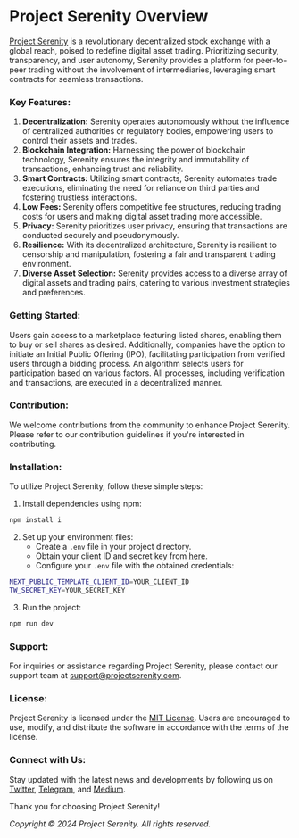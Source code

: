 # Project Serenity Overview

[Project Serenity](https://projectserenity.com) is a revolutionary decentralized stock exchange with a global reach, poised to redefine digital asset trading. Prioritizing security, transparency, and user autonomy, Serenity provides a platform for peer-to-peer trading without the involvement of intermediaries, leveraging smart contracts for seamless transactions.

### Key Features:
1. **Decentralization:** Serenity operates autonomously without the influence of centralized authorities or regulatory bodies, empowering users to control their assets and trades.
2. **Blockchain Integration:** Harnessing the power of blockchain technology, Serenity ensures the integrity and immutability of transactions, enhancing trust and reliability.
3. **Smart Contracts:** Utilizing smart contracts, Serenity automates trade executions, eliminating the need for reliance on third parties and fostering trustless interactions.
4. **Low Fees:** Serenity offers competitive fee structures, reducing trading costs for users and making digital asset trading more accessible.
5. **Privacy:** Serenity prioritizes user privacy, ensuring that transactions are conducted securely and pseudonymously.
6. **Resilience:** With its decentralized architecture, Serenity is resilient to censorship and manipulation, fostering a fair and transparent trading environment.
7. **Diverse Asset Selection:** Serenity provides access to a diverse array of digital assets and trading pairs, catering to various investment strategies and preferences.

### Getting Started:

Users gain access to a marketplace featuring listed shares, enabling them to buy or sell shares as desired. Additionally, companies have the option to initiate an Initial Public Offering (IPO), facilitating participation from verified users through a bidding process. An algorithm selects users for participation based on various factors. All processes, including verification and transactions, are executed in a decentralized manner.

### Contribution:
We welcome contributions from the community to enhance Project Serenity. Please refer to our contribution guidelines if you're interested in contributing.

### Installation:

To utilize Project Serenity, follow these simple steps:

1. Install dependencies using npm:

```bash
npm install i
```

2. Set up your environment files:
   - Create a `.env` file in your project directory.
   - Obtain your client ID and secret key from [here](https://thirdweb.com/create-api-key).
   - Configure your `.env` file with the obtained credentials:

```bash
NEXT_PUBLIC_TEMPLATE_CLIENT_ID=YOUR_CLIENT_ID
TW_SECRET_KEY=YOUR_SECRET_KEY
```

3. Run the project:

```bash
npm run dev
```

### Support:
For inquiries or assistance regarding Project Serenity, please contact our support team at [support@projectserenity.com](mailto:support@projectserenity.com).

### License:
Project Serenity is licensed under the [MIT License](link-to-license). Users are encouraged to use, modify, and distribute the software in accordance with the terms of the license.

### Connect with Us:
Stay updated with the latest news and developments by following us on [Twitter](link-to-twitter), [Telegram](link-to-telegram), and [Medium](link-to-medium).

Thank you for choosing Project Serenity!

*Copyright © 2024 Project Serenity. All rights reserved.*


